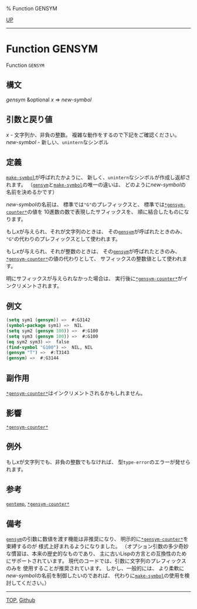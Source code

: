 % Function GENSYM

[UP](10.2.html)  

---

# Function **GENSYM**


Function `GENSYM`


## 構文

*gensym* &optional *x* => *new-symbol*


## 引数と戻り値

*x* - 文字列か、非負の整数。
複雑な動作をするので下記をご確認ください。  
*new-symbol* - 新しい、`unintern`なシンボル


## 定義

[`make-symbol`](10.2.make-symbol.html)が呼ばれたかように、
新しく、`unintern`なシンボルが作成し返却されます。
（[`gensym`](10.2.gensym.html)と[`make-symbol`](10.2.make-symbol.html)の唯一の違いは、
どのように*new-symbol*の名前を決めるかです）

*new-symbol*の名前は、
標準では`"G"`のプレフィックスと、
標準では[`*gensym-counter*`](10.2.gensym-counter.html)の値を
10進数の数で表現したサフィックスを、
順に結合したものになります。

もし*x*が与えられ、それが文字列のときは、
その[`gensym`](10.2.gensym.html)が呼ばれたときのみ、
`"G"`の代わりのプレフィックスとして使われます。

もし*x*が与えられ、それが整数のときは、
その[`gensym`](10.2.gensym.html)が呼ばれたときのみ、
[`*gensym-counter*`](10.2.gensym-counter.html)の値の代わりとして、
サフィックスの整数値として使われます。

明にサフィックスが与えられなかった場合は、
実行後に[`*gensym-counter*`](10.2.gensym-counter.html)がインクリメントされます。


## 例文

```lisp
(setq sym1 (gensym)) =>  #:G3142
(symbol-package sym1) =>  NIL
(setq sym2 (gensym 100)) =>  #:G100
(setq sym3 (gensym 100)) =>  #:G100
(eq sym2 sym3) =>  false
(find-symbol "G100") =>  NIL, NIL
(gensym "T") =>  #:T3143
(gensym) =>  #:G3144
```


## 副作用

[`*gensym-counter*`](10.2.gensym-counter.html)はインクリメントされるかもしれません。


## 影響

[`*gensym-counter*`](10.2.gensym-counter.html)


## 例外

もし*x*が文字列でも、非負の整数でもなければ、
型`type-error`のエラーが発せられます。


## 参考

[`gentemp`](10.2.gentemp.html),
[`*gensym-counter*`](10.2.gensym-counter.html)


## 備考

[`gensym`](10.2.gensym.html)の引数に数値を渡す機能は非推奨になり、
明示的に[`*gensym-counter*`](10.2.gensym-counter.html)を束縛するのが
様式上好まれるようになりました。
（オプション引数の多少奇妙な慣習は、本来の歴史的なものであり、
主に古いLispの方言との互換性のためにサポートされています。
現代のコードでは、引数に文字列のプレフィックスのみを
使用することが推奨されています。
しかし、一般的には、
より柔軟に*new-symbol*の名前を制御したいのであれば、
代わりに[`make-symbol`](10.2.make-symbol.html)の使用を検討してください。）


---
[TOP](index.html),  [Github](https://github.com/nptcl/npt-japanese)

